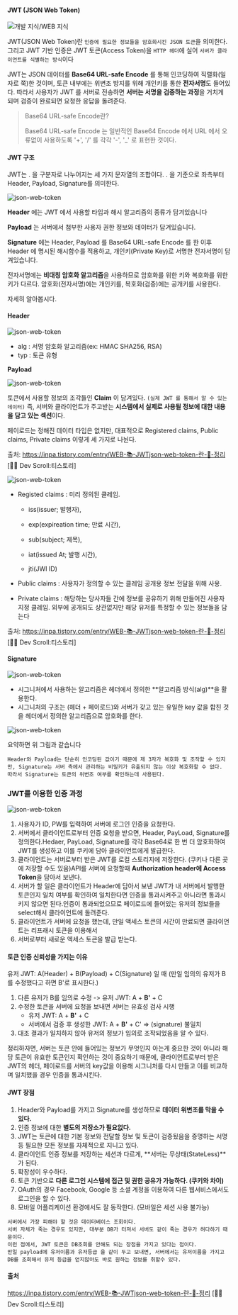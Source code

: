 

#### JWT (JSON Web Token)

![개발 지식/WEB 지식](https://img1.daumcdn.net/thumb/R1280x0/?scode=mtistory2&fname=https%3A%2F%2Fblog.kakaocdn.net%2Fdn%2Fbmtdsy%2FbtrqApuPlmS%2FgEE45964H9LPXwm2OxROSk%2Fimg.png)

JWT(JSON Web Token)란 `인증에 필요한 정보들을 암호화시킨 JSON 토큰`을 의미한다.
그리고 JWT 기반 인증은 JWT 토큰(Access Token)을 `HTTP 헤더`에 실어 `서버가 클라이언트를 식별하는 방식`이다

JWT는 JSON 데이터를 **Base64 URL-safe Encode** 를 통해 인코딩하여 직렬화(일자로 쭉)한 것이며, 토큰 내부에는 위변조 방지를 위해 개인키를 통한 **전자서명**도 들어있다.
따라서 사용자가 JWT 를 서버로 전송하면 **서버는 서명을 검증하는 과정**을 거치게 되며 검증이 완료되면 요청한 응답을 돌려준다.

> Base64 URL-safe Encode란?
>
> Base64 URL-safe Encode 는 일반적인 Base64 Encode 에서 URL 에서 오류없이 사용하도록 '+', '/' 를 각각 '-', '_' 로 표현한 것이다.



#### JWT 구조

JWT는 . 을 구분자로 나누어지는 세 가지 문자열의 조합이다.
. 을 기준으로 좌측부터 Header, Payload, Signature를 의미한다.

![json-web-token](https://img1.daumcdn.net/thumb/R1280x0/?scode=mtistory2&fname=https%3A%2F%2Fblog.kakaocdn.net%2Fdn%2FbwmwBq%2FbtrqGVel5Qk%2FnPIPkduUJk2xT8Lv00FPb0%2Fimg.png)

**Header** 에는 JWT 에서 사용할 타입과 해시 알고리즘의 종류가 담겨있습니다 

**Payload** 는 서버에서 첨부한 사용자 권한 정보와 데이터가 담겨있습니다.

**Signature** 에는 Header, Payload 를 Base64 URL-safe Encode 를 한 이후 Header 에 명시된 해시함수를 적용하고, 개인키(Private Key)로 서명한 전자서명이 담겨있습니다.

전자서명에는 **비대칭 암호화 알고리즘**을 사용하므로 암호화를 위한 키와 복호화를 위한 키가 다르다. 암호화(전자서명)에는 개인키를, 복호화(검증)에는 공개키를 사용한다.



자세히 알아봅시다.

#### **Header**

![json-web-token](https://img1.daumcdn.net/thumb/R1280x0/?scode=mtistory2&fname=https%3A%2F%2Fblog.kakaocdn.net%2Fdn%2FbxGWdp%2FbtrqApn8yE5%2FjWJFUxLUAGKW4qncSKUcyk%2Fimg.png)

- alg : 서명 암호화 알고리즘(ex: HMAC SHA256, RSA)
- typ : 토큰 유형



**Payload**

![json-web-token](https://img1.daumcdn.net/thumb/R1280x0/?scode=mtistory2&fname=https%3A%2F%2Fblog.kakaocdn.net%2Fdn%2FSsJJz%2FbtrqAVmHOSN%2F65OmpdL0CxUJwvhDgncaI1%2Fimg.png)

토큰에서 사용할 정보의 조각들인 **Claim** 이 담겨있다. `(실제 JWT 를 통해서 알 수 있는 데이터)`
즉, 서버와 클라이언트가 주고받는 **시스템에서 실제로 사용될 정보에 대한 내용을 담고 있는 섹션**이다.

페이로드는 정해진 데이터 타입은 없지만, 대표적으로 Registered claims, Public claims, Private claims 이렇게 세 가지로 나뉜다.

출처: https://inpa.tistory.com/entry/WEB-📚-JWTjson-web-token-란-💯-정리 [👨‍💻 Dev Scroll:티스토리]

![json-web-token](https://img1.daumcdn.net/thumb/R1280x0/?scode=mtistory2&fname=https%3A%2F%2Fblog.kakaocdn.net%2Fdn%2FmgfVm%2FbtrqCTBYYnU%2FC8HHxa7hhNu94ivkq2xKK1%2Fimg.png)

- Registed claims : 미리 정의된 클레임.

  - iss(issuer; 발행자), 

  - exp(expireation time; 만료 시간), 

  - sub(subject; 제목), 

  - iat(issued At; 발행 시간), 

  - jti(JWI ID)

- Public claims : 사용자가 정의할 수 있는 클레임 공개용 정보 전달을 위해 사용.
- Private claims : 해당하는 당사자들 간에 정보를 공유하기 위해 만들어진 사용자 지정 클레임. 외부에 공개되도 상관없지만 해당 유저를 특정할 수 있는 정보들을 담는다

출처: https://inpa.tistory.com/entry/WEB-📚-JWTjson-web-token-란-💯-정리 [👨‍💻 Dev Scroll:티스토리]

#### **Signature**

![json-web-token](https://img1.daumcdn.net/thumb/R1280x0/?scode=mtistory2&fname=https%3A%2F%2Fblog.kakaocdn.net%2Fdn%2FmfFwR%2FbtrqGscsGzU%2Fj4kxvr7ZQKbJgxQLOBJIP0%2Fimg.png)

- 시그니처에서 사용하는 알고리즘은 헤더에서 정의한 **알고리즘 방식(alg)**을 활용한다.
- 시그니처의 구조는 (헤더 + 페이로드)와 서버가 갖고 있는 유일한 key 값을 합친 것을 헤더에서 정의한 알고리즘으로 암호화를 한다.

![json-web-token](https://img1.daumcdn.net/thumb/R1280x0/?scode=mtistory2&fname=https%3A%2F%2Fblog.kakaocdn.net%2Fdn%2FciuEZW%2FbtrqGUNpW5k%2FtTa44GLQ4LzQhgD9gpb4j1%2Fimg.png)

요약하면 위 그림과 같습니다

```
Header와 Payload는 단순히 인코딩된 값이기 때문에 제 3자가 복호화 및 조작할 수 있지만, Signature는 서버 측에서 관리하는 비밀키가 유출되지 않는 이상 복호화할 수 없다.
따라서 Signature는 토큰의 위변조 여부를 확인하는데 사용된다.
```

### **JWT를 이용한 인증 과정**

![json-web-token](https://img1.daumcdn.net/thumb/R1280x0/?scode=mtistory2&fname=https%3A%2F%2Fblog.kakaocdn.net%2Fdn%2Ft2DrY%2FbtrqGTOykhT%2FbpeE1EZ0YeP9xIec1uU9g0%2Fimg.png)

1. 사용자가 ID, PW를 입력하여 서버에 로그인 인증을 요청한다.
2. 서버에서 클라이언트로부터 인증 요청을 받으면, Header, PayLoad, Signature를 정의한다.Hedaer, PayLoad, Signature를 각각 Base64로 한 번 더 암호화하여 JWT를 생성하고 이를 쿠키에 담아 클라이언트에게 발급한다.
3. 클라이언트는 서버로부터 받은 JWT를 로컬 스토리지에 저장한다. (쿠키나 다른 곳에 저장할 수도 있음)API를 서버에 요청할때 **Authorization header에 Access Token**을 담아서 보낸다.
4. 서버가 할 일은 클라이언트가 Header에 담아서 보낸 JWT가 내 서버에서 발행한 토큰인지 일치 여부를 확인하여 일치한다면 인증을 통과시켜주고 아니라면 통과시키지 않으면 된다.인증이 통과되었으므로 페이로드에 들어있는 유저의 정보들을 select해서 클라이언트에 돌려준다.
5. 클라이언트가 서버에 요청을 했는데, 만일 액세스 토큰의 시간이 만료되면 클라이언트는 리프래시 토큰을 이용해서
6. 서버로부터 새로운 엑세스 토큰을 발급 받는다.



#### 토큰 인증 신뢰성을 가지는 이유

유저 JWT: A(Header) + B(Payload) + C(Signature) 일 때 (만일 임의의 유저가 B를 수정했다고 하면 B'로 표시한다.)

1. 다른 유저가 B를 임의로 수정 -> 유저 JWT: A + **B'** + C
2. 수정한 토큰을 서버에 요청을 보내면 서버는 유효성 검사 시행
   - 유저 JWT: A + **B'** + C
   - 서버에서 검증 후 생성한 JWT: A + **B'** + C' => (signature) 불일치
3.  대조 결과가 일치하지 않아 유저의 정보가 임의로 조작되었음을 알 수 있다.

정리하자면, 서버는 토큰 안에 들어있는 정보가 무엇인지 아는게 중요한 것이 아니라 해당 토큰이 유효한 토큰인지 확인하는 것이 중요하기 때문에, 클라이언트로부터 받은 JWT의 헤더, 페이로드를 서버의 key값을 이용해 시그니처를 다시 만들고 이를 비교하며 일치했을 경우 인증을 통과시킨다.



#### JWT 장점

1. Header와 Payload를 가지고 Signature를 생성하므로 **데이터 위변조를 막을 수 있다.**
2. 인증 정보에 대한 **별도의 저장소가 필요없다.**
3. JWT는 토큰에 대한 기본 정보와 전달할 정보 및 토큰이 검증됬음을 증명하는 서명 등 필요한 모든 정보를 자체적으로 지니고 있다.
4. 클라이언트 인증 정보를 저장하는 세션과 다르게, **서버는 무상태(StateLess)**가 된다.
5. 확장성이 우수하다.
6. 토큰 기반으로 **다른 로그인 시스템에 접근 및 권한 공유가 가능하다. (쿠키와 차이)**
7. OAuth의 경우 Facebook, Google 등 소셜 계정을 이용하여 다른 웹서비스에서도 로그인을 할 수 있다.
8. 모바일 어플리케이션 환경에서도 잘 동작한다. (모바일은 세션 사용 불가능)

```
서버에서 가장 피해야 할 것은 데이터베이스 조회이다.
서버 자체가 죽는 경우도 있지만, 대부분 DB가 터져서 서버도 같이 죽는 경우가 허다하기 때문이다.
이런 점에서, JWT 토큰은 DB조회를 안해도 되는 장점을 가지고 있다는 점이다.
만일 payload에 유저이름과 유저등급 을 같이 두고 보내면, 서버에서는 유저이름을 가지고 DB를 조회해서 유저 등급을 얻지않아도 바로 원하는 정보를 취할수 있다.
```



#### 출처

https://inpa.tistory.com/entry/WEB-📚-JWTjson-web-token-란-💯-정리 [👨‍💻 Dev Scroll:티스토리]